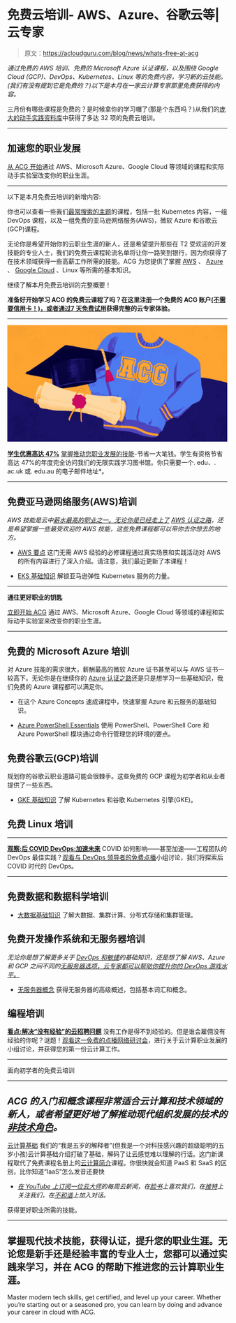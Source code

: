 # 免费云培训- AWS、Azure、谷歌云等|云专家

> 原文：<https://acloudguru.com/blog/news/whats-free-at-acg>

*通过免费的 AWS 培训、免费的 Microsoft Azure *认证课程*，以及围绕 Google Cloud (GCP)、DevOps、Kubernetes、Linux 等的免费内容，学习新的云技能。(我们有没有提到它是免费的？)以下是本月在一家云计算专家那里免费获得的内容。*

三月份有哪些课程是免费的？是时候拿你的学习帽了(那是个东西吗？)从我们的[庞大的动手实践资料库](https://acloudguru.com/browse-training?type=course)中获得了多达 32 项的免费云培训。

* * *

## 加速您的职业发展

[从 ACG 开始](https://acloudguru.com/pricing)通过 AWS、Microsoft Azure、Google Cloud 等领域的课程和实际动手实验室改变你的职业生涯。

* * *

以下是本月免费云培训的新增内容:

你也可以查看一些我们[最常搜索的主题](https://acloudguru.com/blog/engineering/the-cloud-top-ten-the-most-searched-cloud-topics-at-acg)的课程，包括一批 Kubernetes 内容，一组 DevOps 课程，以及一组免费的亚马逊网络服务(AWS)，微软 Azure 和谷歌云(GCP)课程。

无论你是希望开始你的云职业生涯的新人，还是希望提升那些在 T2 受欢迎的开发技能的专业人士，我们的免费云课程轮流名单将让你一路笑到银行，因为你获得了在技术领域获得一些高薪工作所需的技能。ACG 为您提供了掌握 [AWS](https://acloudguru.com/blog/engineering/what-is-amazon-web-services-aws) 、 [Azure](https://acloudguru.com/blog/engineering/what-is-microsoft-azure) 、 [Google Cloud](https://acloudguru.com/blog/engineering/what-is-google-cloud-platform-gcp) 、Linux 等所需的基本知识。

继续了解本月免费云培训的完整概要！

**准备好开始学习 ACG 的免费云课程了吗？在这里注册一个免费的 ACG 账户[(不需要信用卡！)，或者通过](https://acloudguru.com/pricing)[7 天免费试用](https://acloudguru.com/pricing)获得完整的云专家体验。**

* * *

[![ACG Edu Promo](img/ebc4e480bf013106098e0ab4c0dd34ed.png)](https://get.acloudguru.com/students)

**[学生优惠高达 47%](https://get.acloudguru.com/students)**
[掌握推动您职业发展的技能](https://acloudguru.com/blog/news/how-acg-is-making-tech-careers-more-accessible)-节省一大笔钱。学生有资格节省高达 47%的年度完全访问我们的无限实践学习图书馆。你只需要一个. edu、. ac.uk 或. edu.au 的电子邮件地址*。

* * *

## 免费亚马逊网络服务(AWS)培训

*AWS 技能是云中[薪水最高的职业之一。无论你是已经走上了](https://acloudguru.com/blog/engineering/top-paying-cloud-certifications-and-jobs) [AWS 认证之路](https://acloudguru.com/blog/engineering/which-aws-certification-should-i-take)，还是希望掌握一些最受欢迎的 AWS 技能，这些免费课程都可以带你去你想去的地方。*

*   [AWS 要点](https://learn.acloud.guru/course/aws-essentials/overview)
    这门无需 AWS 经验的必修课程通过真实场景和实践活动对 AWS 的所有内容进行了深入介绍。请注意，我们最近更新了本课程！

*   [EKS 基础知识](https://acloudguru.com/course/eks-basics) 解锁亚马逊弹性 Kubernetes 服务的力量。

* * *

**通往更好职业的钥匙**

[立即开始 ACG](https://acloudguru.com/pricing) 通过 AWS、Microsoft Azure、Google Cloud 等领域的课程和实际动手实验室来改变你的职业生涯。

* * *

## 免费的 Microsoft Azure 培训

对 Azure 技能的需求很大，薪酬最高的微软 Azure 证书甚至可以与 AWS 证书一较高下。无论你是在继续你的 [Azure 认证之路](https://acloudguru.com/blog/engineering/which-azure-certification-is-right-for-me)还是只是想学习一些基础知识，我们免费的 Azure 课程都可以满足你。

*   在这个 Azure Concepts 速成课程中，快速掌握 Azure 和云服务的基础知识。

*   [Azure PowerShell Essentials](https://learn.acloud.guru/course/a26d7bb5-363f-467b-94db-714d4636cd3e/overview)
    使用 PowerShell、PowerShell Core 和 Azure PowerShell 模块通过命令行管理您的环境的要点。

## 免费谷歌云(GCP)培训

规划你的谷歌云职业道路可能会很棘手。这些免费的 GCP 课程为初学者和从业者提供了一些东西。

*   [GKE 基础知识](https://acloud.guru/learn/gke-basics?ajs_aid=8b2cc73f-c0e0-442b-ba6d-0eb362250ebb&ajs_aid=8b2cc73f-c0e0-442b-ba6d-0eb362250ebb) 了解 Kubernetes 和谷歌 Kubernetes 引擎(GKE)。

## 免费 Linux 培训

* * *

[**观察:后 COVID DevOps:加速未来**](https://get.acloudguru.com/post-covid-devops-accelerating-future-webinar) COVID 如何影响——甚至加速——工程团队的 DevOps 最佳实践？[观看与 DevOps 领导者的免费点播](https://get.acloudguru.com/post-covid-devops-accelerating-future-webinar)小组讨论，我们将探索后 COVID 时代的 DevOps。

* * *

## 免费数据和数据科学培训

*   [大数据基础知识](https://acloudguru.com/course/big-data-fundamentals)
    了解大数据、集群计算、分布式存储和集群管理。

## 免费开发操作系统和无服务器培训

*无论你是想了解更多关于 [DevOps 和敏捷](https://acloudguru.com/blog/engineering/devops-vs-agile-whats-the-difference)的基础知识，还是想了解 AWS、Azure 和 GCP 之间不同的[无服务器选项，云专家都可以帮助你提升你的 DevOps 游戏水平。](https://acloudguru.com/blog/engineering/serverless-showdown-aws-lambda-vs-azure-functions-vs-google-cloud-functions)*

*   [无服务器概念](https://acloudguru.com/course/serverless-concepts) 获得无服务器的高级概述，包括基本词汇和概念。

## 编程培训

[**看点:解决“没有经验”的云招聘问题**](https://get.acloudguru.com/solving-no-experience-cloud-problem-webinar)
没有工作是得不到经验的。但是谁会雇佣没有经验的你呢？谜题！[观看这一免费的点播网络研讨会](https://get.acloudguru.com/solving-no-experience-cloud-problem-webinar)，进行关于云计算职业发展的小组讨论，并获得您的第一份云计算工作。

* * *

面向初学者的免费云培训

* * *

## *ACG 的入门和概念课程非常适合云计算和技术领域的新人，或者希望更好地了解推动现代组织发展的技术的[非技术角色](https://acloudguru.com/blog/business/not-just-for-it-these-5-non-technical-roles-need-to-speak-cloud)。*

[云计算基础](https://acloudguru.com/course/cloud-computing-foundations)
我们的“我是五岁的解释者”(但我是一个对科技感兴趣的超级聪明的五岁小孩)云计算基础介绍打破了基础，解码了让云感觉难以理解的行话。这门新课程取代了免费课程名册上的[云计算简介](https://acloudguru.com/course/introduction-to-cloud-computing)课程。你很快就会知道 PaaS 和 SaaS 的区别，比你知道“IaaS”怎么发音还要快

*   *[在 YouTube 上订阅一位云大师](https://www.youtube.com/c/AcloudGuru/?sub_confirmation=1)的每周云新闻，在[脸书](https://www.facebook.com/acloudguru)上喜欢我们，在[推特](https://twitter.com/acloudguru)上关注我们，在[不和谐](http://discord.gg/acloudguru)上加入对话。*

获得更好职业所需的技能。

* * *

## 掌握现代技术技能，获得认证，提升您的职业生涯。无论您是新手还是经验丰富的专业人士，您都可以通过实践来学习，并在 ACG 的帮助下推进您的云计算职业生涯。

Master modern tech skills, get certified, and level up your career. Whether you’re starting out or a seasoned pro, you can learn by doing and advance your career in cloud with ACG.